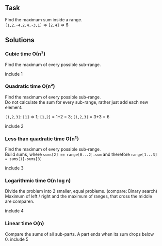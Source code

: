 Task
----
Find the maximum sum inside a range.  
`[1,2,-4,2,4,-3,1]` => `[2,4]` => 6


Solutions
---------
### Cubic time O(n³)
Find the maximum of every possible sub-range.

include 1

### Quadratic time O(n²)
Find the maximum of every possible sub-range.  
Do not calculate the sum for every sub-range, rather just add each new element.

`[1,2,3]`: `[1]` => 1; `[1,2]` = 1+2 = 3; `[1,2,3]` = 3+3 = 6

include 2

### Less than quadratic time O(n²)
Find the maximum of every possible sub-range.  
Build sums, where `sums[2] == range[0...2].sum`
and therefore `range[1...3] = sums[1]-sums[3]`

include 3

### Logarithmic time O(n log n)
Divide the problem into 2 smaller, equal problems. (compare: Binary search)
Maximum of left / right and the maximum of ranges, that cross the middle are comparen.

include 4

### Linear time O(n)
Compare the sums of all sub-parts. A part ends when its sum drops below 0.
include 5